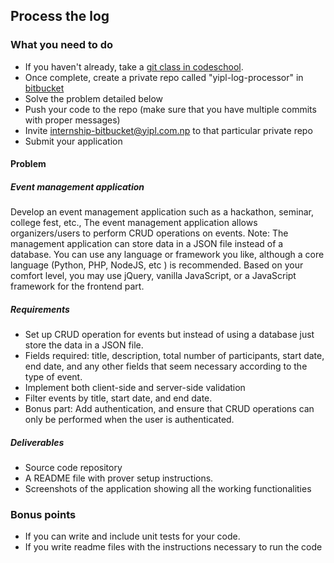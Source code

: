 ## **Process the log**

### **What you need to do**

* If you haven't already, take a [git class in codeschool](https://www.simplilearn.com/learn-git-basics-skillup).
* Once complete, create a private repo called "yipl-log-processor" in [bitbucket](https://bitbucket.org)
* Solve the problem detailed below
* Push your code to the repo (make sure that you have multiple commits with proper messages) 
* Invite internship-bitbucket@yipl.com.np to that particular private repo
* Submit your application

#### **Problem**

##### **Event management application**

Develop an event management application such as a hackathon, seminar, college fest, etc., The event management application allows organizers/users to perform CRUD operations on events. Note: The management application can store data in a JSON file instead of a database. 
You can use any language or framework you like, although a core language (Python, PHP, NodeJS, etc ) is recommended. Based on your comfort level, you may use jQuery, vanilla JavaScript, or a JavaScript framework for the frontend part.

##### **Requirements**

 - Set up CRUD operation for events but instead of using a database just store the data in a JSON file.
 - Fields required: title, description, total number of participants, start date, end date, and any other fields that seem necessary according to the type of event. 
 - Implement both client-side and server-side validation 
 - Filter events by title, start date, and end date. 
 - Bonus part: Add authentication, and ensure that CRUD operations can only be performed when the user is authenticated.

##### **Deliverables**
 - Source code repository
 - A README file with prover setup instructions.
 - Screenshots of the application showing all the working functionalities	

### **Bonus points**

* If you can write and include unit tests for your code. 
* If you write readme files with the instructions necessary to run the code
